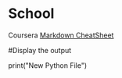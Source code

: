 # School
Coursera
<a href="https://github.com/adam-p/markdown-here/wiki/Markdown-Cheatsheet#tables" > Markdown CheatSheet </a>

#Display the output

print("New Python File")
